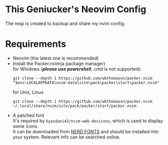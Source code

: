 # This Geniucker's Neovim Config
The resp is created to backup and share my nvim config.
# Requirements
- Neovim (the latest one is recommended)
- Install the Packer.nvim(a package manager)  
  for Windows (***please use powershell***, cmd is not supported): 
  ```
  git clone --depth 1 https://github.com/wbthomason/packer.nvim "$env:LOCALAPPDATA\nvim-data\site\pack\packer\start\packer.nvim"
  ```
  for Unix, Linux
  ```
  git clone --depth 1 https://github.com/wbthomason/packer.nvim ~/.local/share/nvim/site/pack/packer/start/packer.nvim
  ```
 - A patched font  
  It's required by `kyazdani42/nvim-web-devicons`, which is  used to display some icons.  
  It can be downloaded from [NERD FONTS](https://www.nerdfonts.com/) and should be installed into your system. Relevant info can be searched online.  

